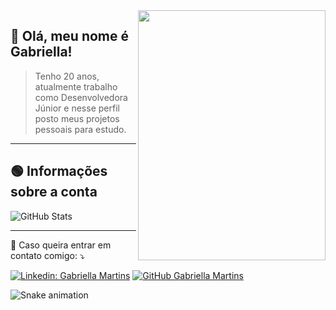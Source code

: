 <img src="https://tenor.com/pt-BR/view/rain-garden-pixel-art-scenic-gif-21074536.gif" align="right" height="400" width="300">

## 💚 Olá, meu nome é <strong>Gabriella!</strong>
> Tenho 20 anos, atualmente trabalho como Desenvolvedora Júnior e nesse perfil posto meus projetos pessoais para estudo. 

----

## 🟢 Informações sobre a conta
![GitHub Stats](https://github-readme-stats.vercel.app/api?username=mrtns641&theme=dark)

----

<p align="left">
  💌 Caso queira entrar em contato comigo: ⤵️
</p>

[![Linkedin: Gabriella Martins](https://img.shields.io/badge/-LinkedIn-blue?style=flat-square&logo=Linkedin&logoColor=white&link=)](https://www.linkedin.com/in/gabriella-martins-cavalheiro-santos/)
[![GitHub Gabriella Martins]( https://img.shields.io/github/followers/mrtns641?label=follow&style=social)](LINK-DO-SEU-GITHUB)
 

![Snake animation](https://github.com/mrtns641/mrtns641/blob/output/github-contribution-grid-snake.svg)
